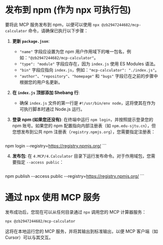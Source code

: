 # 发布到 npm (作为 npx 可执行包)

要将此 MCP 服务发布到 npm，以便可以使用 `npx @zb2947244682/mcp-calculator` 命令，请确保已执行以下步骤：

1.  **更新 `package.json`**:
    *   `"name"` 字段应设置为您 npm 用户作用域下的唯一包名，例如：`"@zb2947244682/mcp-calculator"`。
    *   `"type": "module"` 字段应存在，因为 `index.js` 使用 ES Modules 语法。
    *   `"bin"` 字段应指向 `index.js`，例如：`"mcp-calculator": "./index.js"`。
    *   `"author"`、`"repository"`、`"homepage"` 和 `"bugs"` 字段已在之前的步骤中根据您的用户名更新。

2.  **在 `index.js` 顶部添加 Shebang 行**:
    *   确保 `index.js` 文件的第一行是 `#!/usr/bin/env node`，这将使其在作为可执行脚本时通过 Node.js 运行。

3.  **登录 npm (如果您还没有)**:
    在终端中运行 `npm login`，并按照提示登录您的 npm 账号。如果您的 npm 配置指向内部注册表（如 `npm.edu-sjtu.cn`），但您想发布到公共 npm 注册表（`registry.npmjs.org`），您需要指定注册表：
    ```bash
npm login --registry=https://registry.npmjs.org/
    ```

4.  **发布包**:
    在 `4.MCP/4.Calculator` 目录下运行发布命令。对于作用域包，您需要指定 `--access public`：
    ```bash
npm publish --access public --registry=https://registry.npmjs.org/
    ```

# 通过 npx 使用 MCP 服务

发布成功后，您现在可以从任何目录通过 `npx` 调用您的 MCP 计算器服务：

```bash
npx @zb2947244682/mcp-calculator
```

这将在本地运行您的 MCP 服务，并将其输出到标准输出，以便 MCP 客户端（如 Cursor）可以与其交互。
